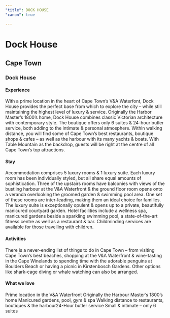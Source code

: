 ```yaml
---
"title": DOCK HOUSE
"canon": true

---
```


# Dock House
## Cape Town
### Dock House

#### Experience
With a prime location in the heart of Cape Town’s V&amp;A Waterfont, Dock House provides the perfect base from which to explore the city – while still maintaining the highest level of luxury &amp; service.
Originally the Harbor Master’s 1800’s home, Dock House combines classic Victorian architecture with contemporary style.  The boutique offers only 6 suites &amp; 24-hour butler service, both adding to the intimate &amp; personal atmosphere.
Within walking distance, you will find some of Cape Town’s best restaurants, boutique shops &amp; cafes – as well as the harbour with its many yachts &amp; boats.  With Table Mountain as the backdrop, guests will be right at the centre of all Cape Town’s top attractions.

#### Stay
Accommodation comprises 5 luxury rooms &amp; 1 luxury suite.
Each luxury room has been individually styled, but all share equal amounts of sophistication.  Three of the upstairs rooms have balconies with views of the bustling harbour at the V&amp;A Waterfront &amp; the ground floor room opens onto a veranda overlooking the groomed garden &amp; swimming pool area.
One set of these rooms are inter-leading, making them an ideal choice for families.
The luxury suite is exceptionally opulent &amp; opens up to a private, beautifully manicured courtyard garden.
Hotel facilities include a wellness spa, manicured gardens beside a sparkling swimming pool, a state-of-the-art fitness centre as well as a restaurant &amp; bar.  Childminding services are available for those travelling with children.

#### Activities
There is a never-ending list of things to do in Cape Town – from visiting Cape Town’s best beaches, shopping at the V&amp;A Waterfront &amp; wine-tasting in the Cape Winelands to spending time with the adorable penguins at Boulders Beach or having a picnic in Kirstenbosch Gardens.
Other options like shark-cage diving or whale watching can also be arranged.  


#### What we love
Prime location in the V&amp;A Waterfront
Originally the Harbour Master’s 1800’s home
Manicured gardens, pool, gym &amp; spa
Walking distance to restaurants, boutiques &amp; the harbour24-Hour butler service
Small &amp; intimate – only 6 suites